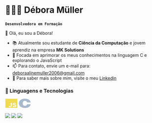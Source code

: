 # 👩🏻‍💻 Débora Müller
**`Desenvolvedora em Formação`**

👋 Olá, eu sou a Débora!

- 📚 Atualmente sou estudante de **Ciência da Computação** e jovem aprendiz na empresa **MK Solutions**
- 🎯 Focada em aprimorar os meus conhecimentos na linguagem C e explorando o JavaScript
- 📫 Para contato, envie um e-mail para: deboraalinemuller2006@gmail.com
- 🤔 Para saber mais sobre mim, visite o meu [Linkedin](https://www.linkedin.com/in/debora-muller-997b982a4/)

### 🤖 **Linguagens e Tecnologias**

<p align="left" style="margin-top: 5px;">
  <img alt="JavaScript" height="30" width="40" src="https://raw.githubusercontent.com/devicons/devicon/master/icons/javascript/javascript-plain.svg" />
  <img alt="C" height="30" width="40" src="https://raw.githubusercontent.com/devicons/devicon/master/icons/c/c-original.svg" />
</p>

<div> 
 
   
  <a href = "mailto:deboraalinemuller2006@gmail.com"><img src="https://img.shields.io/badge/-Gmail-%23333?style=for-the-badge&logo=gmail&logoColor=white" target="_blank"></a>
  <a href="https://www.linkedin.com/in/debora-muller-997b982a4/" target="_blank"><img src="https://img.shields.io/badge/-LinkedIn-%230077B5?style=for-the-badge&logo=linkedin&logoColor=white" target="_blank"></a> 
  <a href="https://wa.me/51998589473" target="_blank"><img src="https://img.shields.io/badge/-WhatsApp-%25?style=for-the-badge&logo=whatsapp&logoColor=white"></a>
  
</div>
